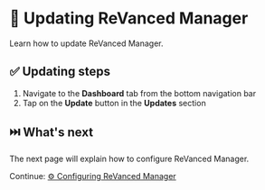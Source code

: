 # 🔄 Updating ReVanced Manager

Learn how to update ReVanced Manager.

## ✅ Updating steps

1. Navigate to the **Dashboard** tab from the bottom navigation bar
2. Tap on the **Update** button in the **Updates** section

## ⏭️ What's next

The next page will explain how to configure ReVanced Manager.

Continue: [⚙️ Configuring ReVanced Manager](2_4_settings.md)
